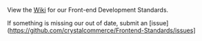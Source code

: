 View the [Wiki](https://github.com/crystalcommerce/Frontend-Standards/wiki) for our Front-end Development Standards.

If something is missing our out of date, submit an [issue](https://github.com/crystalcommerce/Frontend-Standards/issues] 
